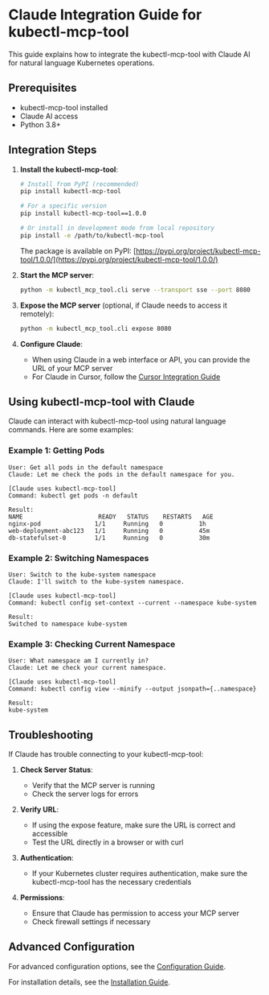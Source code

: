 # Claude Integration Guide for kubectl-mcp-tool

This guide explains how to integrate the kubectl-mcp-tool with Claude AI for natural language Kubernetes operations.

## Prerequisites

- kubectl-mcp-tool installed
- Claude AI access
- Python 3.8+

## Integration Steps

1. **Install the kubectl-mcp-tool**:
   ```bash
   # Install from PyPI (recommended)
   pip install kubectl-mcp-tool
   
   # For a specific version
   pip install kubectl-mcp-tool==1.0.0
   
   # Or install in development mode from local repository
   pip install -e /path/to/kubectl-mcp-tool
   ```
   
   The package is available on PyPI: [https://pypi.org/project/kubectl-mcp-tool/1.0.0/](https://pypi.org/project/kubectl-mcp-tool/1.0.0/)

2. **Start the MCP server**:
   ```bash
   python -m kubectl_mcp_tool.cli serve --transport sse --port 8080
   ```

3. **Expose the MCP server** (optional, if Claude needs to access it remotely):
   ```bash
   python -m kubectl_mcp_tool.cli expose 8080
   ```

4. **Configure Claude**:
   - When using Claude in a web interface or API, you can provide the URL of your MCP server
   - For Claude in Cursor, follow the [Cursor Integration Guide](../cursor/cursor_integration.md)

## Using kubectl-mcp-tool with Claude

Claude can interact with kubectl-mcp-tool using natural language commands. Here are some examples:

### Example 1: Getting Pods

```
User: Get all pods in the default namespace
Claude: Let me check the pods in the default namespace for you.

[Claude uses kubectl-mcp-tool]
Command: kubectl get pods -n default

Result:
NAME                     READY   STATUS    RESTARTS   AGE
nginx-pod               1/1     Running   0          1h
web-deployment-abc123   1/1     Running   0          45m
db-statefulset-0        1/1     Running   0          30m
```

### Example 2: Switching Namespaces

```
User: Switch to the kube-system namespace
Claude: I'll switch to the kube-system namespace.

[Claude uses kubectl-mcp-tool]
Command: kubectl config set-context --current --namespace kube-system

Result:
Switched to namespace kube-system
```

### Example 3: Checking Current Namespace

```
User: What namespace am I currently in?
Claude: Let me check your current namespace.

[Claude uses kubectl-mcp-tool]
Command: kubectl config view --minify --output jsonpath={..namespace}

Result:
kube-system
```

## Troubleshooting

If Claude has trouble connecting to your kubectl-mcp-tool:

1. **Check Server Status**:
   - Verify that the MCP server is running
   - Check the server logs for errors

2. **Verify URL**:
   - If using the expose feature, make sure the URL is correct and accessible
   - Test the URL directly in a browser or with curl

3. **Authentication**:
   - If your Kubernetes cluster requires authentication, make sure the kubectl-mcp-tool has the necessary credentials

4. **Permissions**:
   - Ensure that Claude has permission to access your MCP server
   - Check firewall settings if necessary

## Advanced Configuration

For advanced configuration options, see the [Configuration Guide](./configuration.md).

For installation details, see the [Installation Guide](../INSTALLATION.md).
